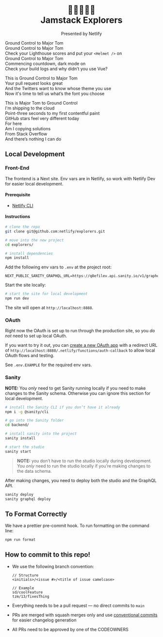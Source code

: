 <h1 align="center">
  🚀👩‍🚀👨‍🚀<br />
  Jamstack Explorers
</h1>
<p align="center">Presented by Netlify</p>

Ground Control to Major Tom  
Ground Control to Major Tom  
Check your Lighthouse scores and put your `<Helmet />` on  
Ground Control to Major Tom  
Commencing countdown, dark mode on  
Check your build logs and why didn’t you use Vue?

This is Ground Control to Major Tom  
Your pull request looks great  
And the Twitters want to know whose theme you use  
Now it's time to tell us what’s the font you choose

This is Major Tom to Ground Control  
I'm shipping to the cloud  
Point-three seconds to my first contentful paint  
GitHub stars feel very different today  
For here  
Am I copying solutions  
From Stack Overflow  
And there’s nothing I can do

## Local Development

### Front-End

The frontend is a Next site. Env vars are in Netlify, so work with Netlify Dev for easier local development.

#### Prerequisite

- [Netlify CLI](https://docs.netlify.com/cli/get-started/#installation)

#### Instructions

```bash
# clone the repo
git clone git@github.com:netlify/explorers.git

# move into the new project
cd explorers/

# install dependencies
npm install
```

Add the following env vars to `.env` at the project root:

```
NEXT_PUBLIC_SANITY_GRAPHQL_URL=https://q8efilev.api.sanity.io/v1/graphql/production/default
```

Start the site locally:

```sh
# start the site for local development
npm run dev
```

The site will open at `http://localhost:8888`.

### OAuth

Right now the OAuth is set up to run through the production site, so you _do not_ need to set up local OAuth.

If you want to try it out, you can [create a new OAuth app](https://app.netlify.com/user/applications) with a redirect URL of `http://localhost:8888/.netlify/functions/auth-callback` to allow local OAuth flows and testing.

See `.env.EXAMPLE` for the required env vars.

### Sanity

**NOTE:** You _only_ need to get Sanity running locally if you need to make changes to the Sanity schema. Otherwise you can ignore this section for local development.

```bash
# install the Sanity CLI if you don’t have it already
npm i -g @sanity/cli

# go into the Sanity folder
cd backend/

# install sanity into the project
sanity install

# start the studio
sanity start
```

> **NOTE:** you don’t have to run the studio locally during development. You _only_ need to run the studio locally if you’re making changes to the data schema.

After making changes, you need to deploy both the studio and the GraphQL API.

```sh
sanity deploy
sanity graphql deploy
```

## To Format Correctly

We have a prettier pre-commit hook. To run formatting on the command line:

```sh
npm run format
```

## How to commit to this repo!

- We use the following branch convention:

  ```
  // Structure
  <initials>/<issue #>/<title of issue camelcase>

  // Example
  sd/coolFeature
  tzm/13/fixesThing
  ```

- Everything needs to be a pull request — no direct commits to `main`
- PRs are merged with squash merges only and use [conventional commits](https://github.com/commitizen/cz-cli#if-your-repo-is-commitizen-friendly) for easier changelog generation
- All PRs need to be approved by one of the CODEOWNERS
